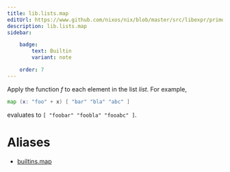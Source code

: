 ```yaml
---
title: lib.lists.map
editUrl: https://www.github.com/nixos/nix/blob/master/src/libexpr/primops.cc
description: lib.lists.map
sidebar:

    badge:
        text: Builtin
        variant: note

    order: 7
---
```


Apply the function *f* to each element in the list *list*. For
example,

```nix
map (x: "foo" + x) [ "bar" "bla" "abc" ]
```

evaluates to `[ "foobar" "foobla" "fooabc" ]`.


# Aliases

- [builtins.map](/nix-doc-comments/reference/builtins/builtins-map)


